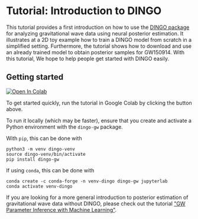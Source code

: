 # Tutorial: Introduction to DINGO

This tutorial provides a first introduction on how to use the [DINGO package](https://github.com/dingo-gw/dingo) for analyzing gravitational wave data using neural posterior estimation.
It illustrates at a 2D toy example how to train a DINGO model from scratch in a simplified setting. Furthermore, the tutorial shows how to download and use an already trained model to obtain posterior samples for GW150914. 
With this tutorial, We hope to help people get started with DINGO easily.

## Getting started
[![Open In Colab](https://colab.research.google.com/assets/colab-badge.svg)](https://colab.research.google.com/github/annalena-k/tutorial-dingo-introduction/blob/main/DINGO_Tutorial.ipynb)

To get started quickly, run the tutorial in Google Colab by clicking the button above. 

To run it locally (which may be faster), ensure that you create and activate a Python environment with the `dingo-gw` package. 

With `pip`, this can be done with
```
python3 -m venv dingo-venv
source dingo-venv/bin/activate
pip install dingo-gw
```

If using `conda`, this can be done with
```
conda create -c conda-forge -n venv-dingo dingo-gw jupyterlab
conda activate venv-dingo
```

If you are looking for a more general introduction to posterior estimation of gravitational wave data without DINGO, please check out the tutorial ["GW Parameter Inference with Machine Learning"](https://github.com/stephengreen/gw-school-corfu-2023).


